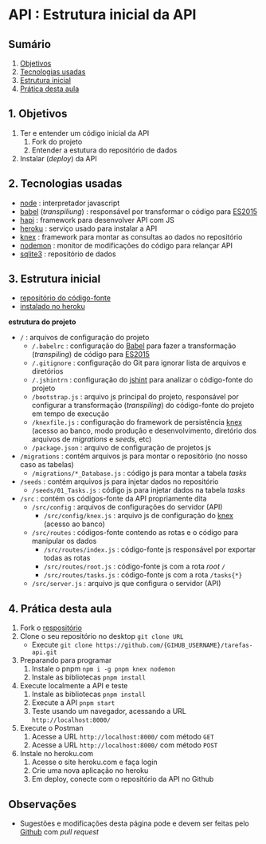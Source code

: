 # [](#header-1) API : Estrutura inicial da API

## Sumário

1. [Objetivos](#goals)
2. [Tecnologias usadas](#frameworks)
3. [Estrutura inicial](#api)
4. [Prática desta aula](#lab)

## [](#goals) 1. Objetivos

1. Ter e entender um código inicial da API
   1. Fork do projeto
   2. Entender a estutura do repositório de dados
2. Instalar (_deploy_) da API

## [](#frameworks) 2. Tecnologias usadas

- [node](https://nodejs.org/) : interpretador javascript
- [babel](https://babeljs.io) (_transpiliung_) : responsável por transformar o código para [ES2015](https://babeljs.io/docs/en/learn/)
- [hapi](https://hapijs.com/) : framework para desenvolver API com JS
- [heroku](https://heroku.com/) : serviço usado para instalar a API
- [knex](https://knexjs.org) : framework para montar as consultas ao dados no repositório
- [nodemon](https://nodemon.io) : monitor de modificações do código para relançar API
- [sqlite3](https://www.sqlite.org/) : repositório de dados

## [](#api) 3. Estrutura inicial

- [repositório do código-fonte](https://github.com/tiipos/2019-behappy-api.git)
- [instalado no heroku](https://behappy-api.herokuapp.com)

**estrutura do projeto**

- `/` : arquivos de configuração do projeto
  - `/.babelrc` : configuração do [Babel](https://babeljs.io) para fazer a transformação (_transpiling_) de código para [ES2015](https://developer.mozilla.org/en-US/docs/Web/JavaScript/New_in_JavaScript/ECMAScript_2015_support_in_Mozilla)
  - `/.gitignore` : configuração do Git para ignorar lista de arquivos e diretórios
  - `/.jshintrn` : configuração do [jshint](https://jshint.com/) para analizar o código-fonte do projeto
  - `/bootstrap.js` : arquivo js principal do projeto, responsável por configurar a transformação (_transpiling_) do código-fonte do projeto em tempo de execução
  - `/knexfile.js` : configuração do framework de persistência [knex](https://knexjs.org) (acesso ao banco, modo produção e desenvolvimento, diretório dos arquivos de _migrations_ e _seeds_, etc)
  - `/package.json` : arquivo de configuração de projetos js
- `/migrations` : contém arquivos js para montar o repositório (no nosso caso as tabelas)
  - `/migrations/*_Database.js` : código js para montar a tabela _tasks_
- `/seeds` : contém arquivos js para injetar dados no repositório
  - `/seeds/01_Tasks.js` : código js para injetar dados na tabela _tasks_
- `/src` : contém os códigos-fonte da API propriamente dita
  - `/src/config` : arquivos de configurações do servidor (API)
    - `/src/config/knex.js` : arquivo js de configuração do [knex](https://knexjs.org) (acesso ao banco)
  - `/src/routes` : códigos-fonte contendo as rotas e o código para manipular os dados
    - `/src/routes/index.js` : código-fonte js responsável por exportar todas as rotas
    - `/src/routes/root.js` : código-fonte js com a rota _root_ `/`
    - `/src/routes/tasks.js` : código-fonte js com a rota `/tasks{*}`
  - `/src/server.js` : arquivo js que configura o servidor (API)

## [](#lab) 4. Prática desta aula

1. Fork o [respositório](https://github.com/tiipos/2019-behappy-api.git)
2. Clone o seu repositório no desktop `git clone URL`
   - Execute `git clone https://github.com/{GIHUB_USERNAME}/tarefas-api.git`
3. Preparando para programar
   1. Instale o pnpm `npm i -g pnpm knex nodemon`
   2. Instale as bibliotecas `pnpm install`
4. Execute localmente a API e teste
   1. Instale as bibliotecas `pnpm install`
   2. Execute a API `pnpm start`
   3. Teste usando um navegador, acessando a URL `http://localhost:8000/`
5. Execute o Postman
   1. Acesse a URL `http://localhost:8000/` com método `GET`
   2. Acesse a URL `http://localhost:8000/` com método `POST`
6. Instale no heroku.com
   1. Acesse o site heroku.com e faça login
   2. Crie uma nova aplicação no heroku
   3. Em deploy, conecte com o repositório da API no Github

## [](#obs) Observações

- Sugestões e modificações desta página pode e devem ser feitas pelo [Github](https://github.com/tiipos/tiipos.github.io/) com _pull request_
